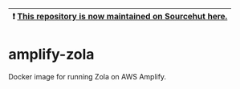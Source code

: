 | :exclamation:  [This repository is now maintained on Sourcehut here.]([https://git.sr.ht/~maatt/nobs-uuid](https://git.sr.ht/~maatt/amplify-zola))   |
|------------------------------------------------------------------------------------------------------------------------------------------------------|

# amplify-zola
Docker image for running Zola on AWS Amplify. 
